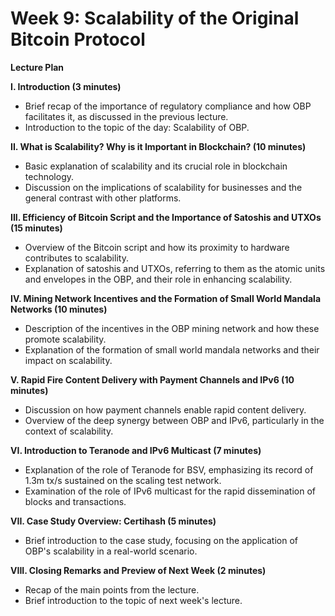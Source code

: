 # Week 9: Scalability of the Original Bitcoin Protocol

**Lecture Plan**

**I. Introduction (3 minutes)**

* Brief recap of the importance of regulatory compliance and how OBP facilitates it, as discussed in the previous lecture.
* Introduction to the topic of the day: Scalability of OBP.

**II. What is Scalability? Why is it Important in Blockchain? (10 minutes)**

* Basic explanation of scalability and its crucial role in blockchain technology.
* Discussion on the implications of scalability for businesses and the general contrast with other platforms.

**III. Efficiency of Bitcoin Script and the Importance of Satoshis and UTXOs (15 minutes)**

* Overview of the Bitcoin script and how its proximity to hardware contributes to scalability.
* Explanation of satoshis and UTXOs, referring to them as the atomic units and envelopes in the OBP, and their role in enhancing scalability.

**IV. Mining Network Incentives and the Formation of Small World Mandala Networks (10 minutes)**

* Description of the incentives in the OBP mining network and how these promote scalability.
* Explanation of the formation of small world mandala networks and their impact on scalability.

**V. Rapid Fire Content Delivery with Payment Channels and IPv6 (10 minutes)**

* Discussion on how payment channels enable rapid content delivery.
* Overview of the deep synergy between OBP and IPv6, particularly in the context of scalability.

**VI. Introduction to Teranode and IPv6 Multicast (7 minutes)**

* Explanation of the role of Teranode for BSV, emphasizing its record of 1.3m tx/s sustained on the scaling test network.
* Examination of the role of IPv6 multicast for the rapid dissemination of blocks and transactions.

**VII. Case Study Overview: Certihash (5 minutes)**

* Brief introduction to the case study, focusing on the application of OBP's scalability in a real-world scenario.

**VIII. Closing Remarks and Preview of Next Week (2 minutes)**

* Recap of the main points from the lecture.
* Brief introduction to the topic of next week's lecture.
